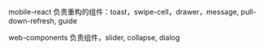 mobile-react 负责重构的组件：toast，swipe-cell，drawer，message, pull-down-refresh, guide

web-components 负责组件，slider, collapse, dialog

